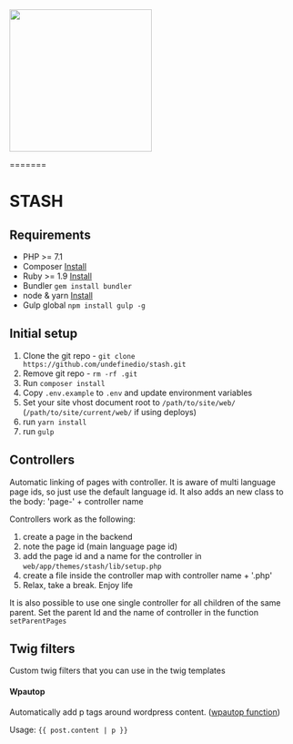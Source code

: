 <img src="https://cdn.rawgit.com/undefinedio/stash/develop/web/app/themes/stash/src/images/STASH-logo.svg" width="250">

=======
# STASH

## Requirements
* PHP >= 7.1
* Composer [Install](https://getcomposer.org/doc/00-intro.md#installation-linux-unix-osx)
* Ruby >= 1.9 [Install](https://www.ruby-lang.org/en/documentation/installation/)
* Bundler `gem install bundler`
* node & yarn [Install](https://nodejs.org/download/)
* Gulp global `npm install gulp -g`

## Initial setup
1. Clone the git repo - `git clone https://github.com/undefinedio/stash.git` 
2. Remove git repo - `rm -rf .git` 
3. Run `composer install`
4. Copy `.env.example` to `.env` and update environment variables
5. Set your site vhost document root to `/path/to/site/web/` (`/path/to/site/current/web/` if using deploys)
6. run `yarn install`
7. run `gulp`

## Controllers

Automatic linking of pages with controller. It is aware of multi language page ids, so just use the default language id.
It also adds an new class to the body: 'page-' + controller name

Controllers work as the following:

1. create a page in the backend
2. note the page id (main language page id)
3. add the page id and a name for the controller in ```web/app/themes/stash/lib/setup.php```
4. create a file inside the controller map with controller name + '.php'
5. Relax, take a break. Enjoy life

It is also possible to use one single controller for all children of the same parent. Set the parent Id and the name of controller in the function `setParentPages`

## Twig filters

Custom twig filters that you can use in the twig templates

#### Wpautop

Automatically add p tags around wordpress content. ([wpautop function](https://codex.wordpress.org/Function_Reference/wpautop))

Usage:  `{{ post.content | p }}`